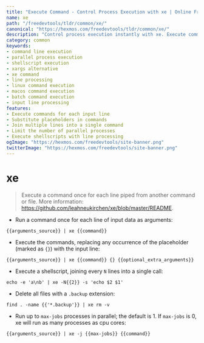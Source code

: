 ```yaml
---
title: "Execute Command - Control Process Execution with xe | Online Free DevTools by Hexmos"
name: xe
path: "/freedevtools/tldr/common/xe/"
canonical: "https://hexmos.com/freedevtools/tldr/common/xe/"
description: "Control process execution instantly with xe. Execute commands on each line of input, parallelize execution, and manage shellscripts. Free online tool, no registration required."
category: common
keywords:
- command line execution
- parallel process execution
- shellscript execution
- xargs alternative
- xe command
- line processing
- linux command execution
- macos command execution
- batch command execution
- input line processing
features:
- Execute commands for each input line
- Substitute placeholders in commands
- Join multiple lines into a single command
- Limit the number of parallel processes
- Execute shellscripts with line processing
ogImage: "https://hexmos.com/freedevtools/site-banner.png"
twitterImage: "https://hexmos.com/freedevtools/site-banner.png"
---
```


# xe

> Execute a command once for each line piped from another command or file.
> More information: <https://github.com/leahneukirchen/xe/blob/master/README>.

- Run a command once for each line of input data as arguments:

`{{arguments_source}} | xe {{command}}`

- Execute the commands, replacing any occurrence of the placeholder (marked as `{}`) with the input line:

`{{arguments_source}} | xe {{command}} {} {{optional_extra_arguments}}`

- Execute a shellscript, joining every `N` lines into a single call:

`echo -e 'a\nb' | xe -N{{2}} -s 'echo $2 $1'`

- Delete all files with a `.backup` extension:

`find . -name {{'*.backup'}} | xe rm -v`

- Run up to `max-jobs` processes in parallel; the default is 1. If `max-jobs` is 0, xe will run as many processes as cpu cores:

`{{arguments_source}} | xe -j {{max-jobs}} {{command}}`
